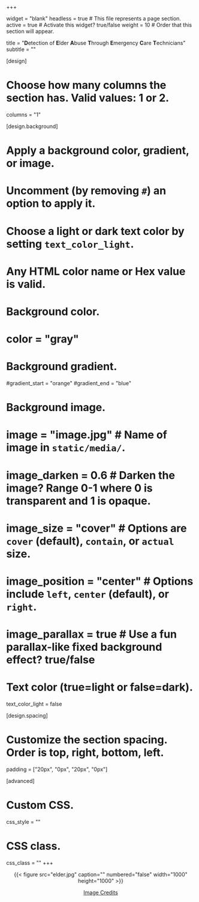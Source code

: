 +++

widget = "blank" 
headless = true  # This file represents a page section.
active = true  # Activate this widget? true/false
weight = 10  # Order that this section will appear.

title = "**D**etection of **E**lder **A**buse **T**hrough **E**mergency **C**are **T**echnicians"
subtitle = ""

[design]
  # Choose how many columns the section has. Valid values: 1 or 2.
  columns = "1"

[design.background]
  # Apply a background color, gradient, or image.
  #   Uncomment (by removing `#`) an option to apply it.
  #   Choose a light or dark text color by setting `text_color_light`.
  #   Any HTML color name or Hex value is valid.

  # Background color.
   # color = "gray"
  
  # Background gradient.
   #gradient_start = "orange"
   #gradient_end = "blue"
  
  # Background image.
  # image = "image.jpg"  # Name of image in `static/media/`.
  # image_darken = 0.6  # Darken the image? Range 0-1 where 0 is transparent and 1 is opaque.
  # image_size = "cover"  #  Options are `cover` (default), `contain`, or `actual` size.
  # image_position = "center"  # Options include `left`, `center` (default), or `right`.
  # image_parallax = true  # Use a fun parallax-like fixed background effect? true/false
  
  # Text color (true=light or false=dark).
  text_color_light = false

[design.spacing]
  # Customize the section spacing. Order is top, right, bottom, left.
  padding = ["20px", "0px", "20px", "0px"]

[advanced]
 # Custom CSS. 
 css_style = ""
 
 # CSS class.
 css_class = ""
+++
<center>


{{< figure src="elder.jpg" caption="" numbered="false" width="1000" 
     height="1000" >}}
<figure class="inline-image">
<div class="image-credit-wrapper">
</div>
<figcaption>
  <span><a href="https://www.freepik.com/free-photo/nurse-holding-senior-man-s-hands-sympathy_10892968.htm#query=elderly%20hands&position=8&from_view=keyword">Image Credits</a></span>
</figcaption>
</figure>
  